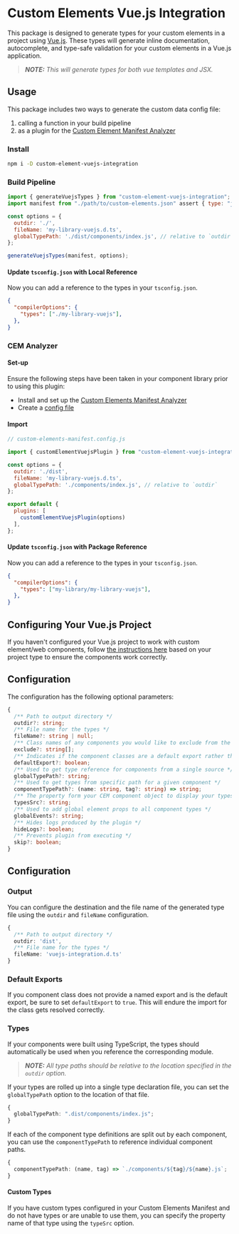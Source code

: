 # Custom Elements Vue.js Integration

This package is designed to generate types for your custom elements in a project using [Vue.js](https://vuejs.org/). These types will generate inline documentation, autocomplete, and type-safe validation for your custom elements in a Vue.js application.

> _***NOTE:*** This will generate types for both vue templates and JSX._

<!-- ![demo of autocomplete features for custom elements in a solidjs project](https://github.com/break-stuff/cem-tools/blob/main/demo/images/solid-js-integration/solid-js-integration.gif?raw=true) -->

## Usage

This package includes two ways to generate the custom data config file:

1. calling a function in your build pipeline
2. as a plugin for the [Custom Element Manifest Analyzer](https://custom-elements-manifest.open-wc.org/)

### Install

```bash
npm i -D custom-element-vuejs-integration
```

### Build Pipeline

```js
import { generateVuejsTypes } from "custom-element-vuejs-integration";
import manifest from "./path/to/custom-elements.json" assert { type: "json" };

const options = {
  outdir: './',
  fileName: 'my-library-vuejs.d.ts',
  globalTypePath: './dist/components/index.js', // relative to `outdir`
};

generateVuejsTypes(manifest, options);
```

#### Update `tsconfig.json` with Local Reference

Now you can add a reference to the types in your `tsconfig.json`.

```json
{
  "compilerOptions": {
    "types": ["./my-library-vuejs"],
  },
}

```

### CEM Analyzer

#### Set-up

Ensure the following steps have been taken in your component library prior to using this plugin:

- Install and set up the [Custom Elements Manifest Analyzer](https://custom-elements-manifest.open-wc.org/analyzer/getting-started/)
- Create a [config file](https://custom-elements-manifest.open-wc.org/analyzer/config/#config-file)

#### Import

```js
// custom-elements-manifest.config.js

import { customElementVuejsPlugin } from "custom-element-vuejs-integration";

const options = {
  outdir: './dist',
  fileName: 'my-library-vuejs.d.ts',
  globalTypePath: './components/index.js', // relative to `outdir`
};

export default {
  plugins: [
    customElementVuejsPlugin(options)
  ],
};
```

#### Update `tsconfig.json` with Package Reference

Now you can add a reference to the types in your `tsconfig.json`.

```json
{
  "compilerOptions": {
    "types": ["my-library/my-library-vuejs"],
  },
}

```

## Configuring Your Vue.js Project

If you haven't configured your Vue.js project to work with custom element/web components, follow [the instructions here](https://vuejs.org/guide/extras/web-components.html#using-custom-elements-in-vue) based on your project type to ensure the components work correctly.

## Configuration

The configuration has the following optional parameters:

```ts
{
  /** Path to output directory */
  outdir?: string;
  /** File name for the types */
  fileName?: string | null;
  /** Class names of any components you would like to exclude from the types */
  exclude?: string[];
  /** Indicates if the component classes are a default export rather than a named export */
  defaultExport?: boolean;
  /** Used to get type reference for components from a single source */
  globalTypePath?: string;
  /** Used to get types from specific path for a given component */
  componentTypePath?: (name: string, tag?: string) => string;
  /** The property form your CEM component object to display your types */
  typesSrc?: string;
  /** Used to add global element props to all component types */
  globalEvents?: string;
  /** Hides logs produced by the plugin */
  hideLogs?: boolean;
  /** Prevents plugin from executing */
  skip?: boolean;
}
```

## Configuration

### Output

You can configure the destination and the file name of the generated type file using the `outdir` and `fileName` configuration.

```ts
{
  /** Path to output directory */
  outdir: 'dist',
  /** File name for the types */
  fileName: 'vuejs-integration.d.ts'
}
```

### Default Exports

If you component class does not provide a named export and is the default export, be sure to set `defaultExport` to `true`. This will endure the import for the class gets resolved correctly.


### Types

If your components were built using TypeScript, the types should automatically be used when you reference the corresponding module.

> _***NOTE:*** All type paths should be relative to the location specified in the `outdir` option._

If your types are rolled up into a single type declaration file, you can set the `globalTypePath` option to the location of that file.

```ts
{
  globalTypePath: ".dist/components/index.js";
}
```

If each of the component type definitions are split out by each component, you can use the `componentTypePath` to reference individual component paths.

```ts
{
  componentTypePath: (name, tag) => `./components/${tag}/${name}.js`;
}
```

#### Custom Types

If you have custom types configured in your Custom Elements Manifest and do not have types or are unable to use them, you can specify the property name of that type using the `typeSrc` option.

